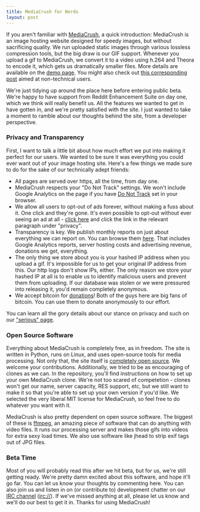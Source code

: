 ```yaml
---
title: MediaCrush for Nerds
layout: post
---
```


If you aren't familiar with [MediaCrush](https://mediacru.sh), a quick introduction: MediaCrush is an image
hosting website designed for speedy images, but without sacrificing quality. We run uploaded static images
through various lossless compression tools, but the big draw is our GIF support. Whenever you upload a gif
to MediaCrush, we convert it to a video using h.264 and Theora to encode it, which gets us dramatically
smaller files. More details are available on the [demo page](https://mediacru.sh/demo). You might also
check out [this corresponding post](/2013/07/19/MediaCrush-for-users.html) aimed at non-technical users.

We're just tidying up around the place here before entering public beta. We're happy to have support
from Reddit Enhancement Suite on day one, which we think will really benefit us. All the features we wanted
to get in have gotten in, and we're pretty satisfied with the site. I just wanted to take a moment to ramble
about our thoughts behind the site, from a developer perspective.

### Privacy and Transparency

First, I want to talk a little bit about how much effort we put into making it perfect for our users. We
wanted to be sure it was everything you could ever want out of your image hosting site. Here's a few things
we made sure to do for the sake of our technically adept friends:

* All pages are served over https, all the time, from day one.
* MediaCrush respects your "Do Not Track" settings. We won't include Google Analytics on the page if you have
  [Do Not Track](http://donottrack.us/) set in your browser.
* We allow all users to opt-out of ads forever, without making a fuss about it. One click and they're gone.
  It's even possible to opt-out without ever seeing an ad at all - [click here](https://mediacru.sh/serious)
  and click the link in the relevant paragraph under "privacy".
* Transparency is key. We publish monthly reports on just about everything we can report on. You can browse
  them [here](https://mediacru.sh/transparency). That includes Google Analytics reports, server hosting
  costs and advertising revenue, donations we get, everything.
* The only thing we store about you is your hashed IP address when you upload a gif. It's impossible for us
  to get your original IP address from this. Our http logs don't show IPs, either. The only reason we store
  your hashed IP at all is to enable us to identify malicious users and prevent them from  uploading. If our
  database was stolen or we were pressured into releasing it, you'd remain completely anonymous.
* We accept bitcoin for [donations](https://mediacru.sh/donate)! Both of the guys here are big fans of
  bitcoin. You can use them to donate anonymously to our effort.

You can learn all the gory details about our stance on privacy and such on our
["serious" page](https://mediacru.sh/serious).

### Open Source Software

Everything about MediaCrush is completely free, as in freedom. The site is written in Python, runs on Linux,
and uses open-source tools for media processing. Not only that, the site itself is 
[completely open source](https://github.com/MediaCrush/MediaCrush). We welcome your contributions.
Additionally, we tried to be as encouraging of clones as we can. In the repository, you'll find instructions
on how to set up your own MediaCrush clone. We're not too scared of competetion - clones won't get our name,
server capacity, RES support, etc, but we still want to make it so that you're able to set up your own
version if you'd like. We selected the very liberal MIT license for MediaCrush, so feel free to do whatever
you want with it.

MediaCrush is also pretty dependent on open source software. The biggest of these is
[ffmpeg](http://ffmpeg.org), an amazing piece of software that can do anything with video files. It runs our
processing server and makes those gifs into videos for extra sexy load times. We also use software like
jhead to strip exif tags out of JPG files.

### Beta Time

Most of you will probably read this after we hit beta, but for us, we're still getting ready. We're pretty damn
excited about this software, and hope it'll go far. You can let us know your thoughts by commenting here.
You can also join us and listen in on (or contribute to) development chatter on our
[IRC channel](http://webchat.freenode.net/?channels=mediacrush&uio=d4) ([irc://](irc://irc.freenode.net/mediacrush)).
If we've missed anything at all, please let us know and we'll do our best to get it in. Thanks for using
MediaCrush!
